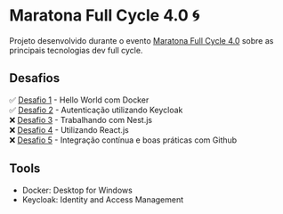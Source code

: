 # Maratona Full Cycle 4.0 :cyclone:

Projeto desenvolvido durante o evento [Maratona Full Cycle 4.0](http://maratona.fullcycle.com.br/) sobre as principais tecnologias dev full cycle.

## Desafios

:white_check_mark: [Desafio 1](https://github.com/l4ur4oliveira/maratona-full-cycle-4/tree/master/desafio-1) - Hello World com Docker
<br>:white_check_mark: [Desafio 2](https://github.com/l4ur4oliveira/maratona-full-cycle-4/tree/master/desafio-2) - Autenticação utilizando Keycloak
<br>:x: [Desafio 3](https://github.com/l4ur4oliveira/maratona-full-cycle-4/tree/master/desafio-3) - Trabalhando com Nest.js
<br>:x: [Desafio 4](https://github.com/l4ur4oliveira/maratona-full-cycle-4/tree/master/desafio-4) - Utilizando React.js
<br>:x: [Desafio 5](https://github.com/l4ur4oliveira/maratona-full-cycle-4/tree/master/desafio-5) - Integração contínua e boas práticas com Github

## Tools

- Docker: Desktop for Windows
- Keycloak: Identity and Access Management
